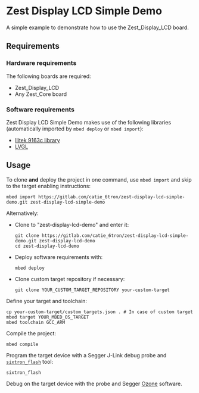 # Zest Display LCD Simple Demo
A simple example to demonstrate how to use the Zest_Display_LCD board.

## Requirements
### Hardware requirements
The following boards are required:
- Zest_Display_LCD
- Any Zest_Core board

### Software requirements
Zest Display LCD Simple Demo makes use of the following libraries (automatically
imported by `mbed deploy` or `mbed import`):
- [Ilitek 9163c library](https://github.com/catie-aq/mbed_ilitek-ili9163c)
- [LVGL](https://github.com/lvgl/lvgl)

## Usage
To clone **and** deploy the project in one command, use `mbed import` and skip to the
target enabling instructions:
```shell
mbed import https://gitlab.com/catie_6tron/zest-display-lcd-simple-demo.git zest-display-lcd-simple-demo
```

Alternatively:

- Clone to "zest-display-lcd-demo" and enter it:
  ```shell
  git clone https://gitlab.com/catie_6tron/zest-display-lcd-simple-demo.git zest-display-lcd-demo
  cd zest-display-lcd-demo
  ```

- Deploy software requirements with:
  ```shell
  mbed deploy
  ```

- Clone custom target repository if necessary:
  ```shell
  git clone YOUR_CUSTOM_TARGET_REPOSITORY your-custom-target
  ```

Define your target and toolchain:
```shell
cp your-custom-target/custom_targets.json . # In case of custom target
mbed target YOUR_MBED_OS_TARGET
mbed toolchain GCC_ARM
```

Compile the project:
```shell
mbed compile
```

Program the target device with a Segger J-Link debug probe and
[`sixtron_flash`](https://github.com/catie-aq/6tron-flash) tool:
```shell
sixtron_flash
```

Debug on the target device with the probe and Segger
[Ozone](https://www.segger.com/products/development-tools/ozone-j-link-debugger)
software.
